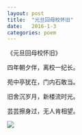 ```yaml
---
layout: post
title:  "元旦回母校怀旧"
date:   2016-1-3
categories: poem
---
```

《元旦回母校怀旧》

四年朝夕伴，离校一纪长。

苑中亭犹在，门内石敢当。

旧舍沉岁月，新楼流时光。

芸芸擦身过，无人肯相望。

<!--more-->

![]({{site.url}}/Images/14.png)

